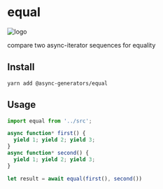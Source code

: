 # equal
![logo](https://avatars1.githubusercontent.com/u/31987273?v=4&s=100)

compare two async-iterator sequences for equality

## Install
```
yarn add @async-generators/equal
```

## Usage

```ts
import equal from '../src';

async function* first() {
  yield 1; yield 2; yield 3;
}
async function* second() {
  yield 1; yield 2; yield 3;
}

let result = await equal(first(), second())
```

